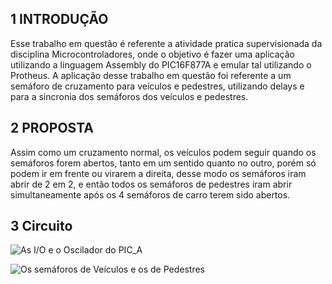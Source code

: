 ## 1 INTRODUÇÃO
Esse trabalho em questão é referente a atividade pratica supervisionada da 
disciplina Microcontroladores, onde o objetivo é fazer uma aplicação utilizando a 
linguagem Assembly do PIC16F877A e emular tal utilizando o Protheus.
A aplicação desse trabalho em questão foi referente a um semáforo de 
cruzamento para veículos e pedestres, utilizando delays e para a sincronia dos 
semáforos dos veículos e pedestres.

## 2 PROPOSTA
Assim como um cruzamento normal, os veículos podem seguir quando os 
semáforos forem abertos, tanto em um sentido quanto no outro, porém só podem ir 
em frente ou virarem a direita, desse modo os semáforos iram abrir de 2 em 2, e então 
todos os semáforos de pedestres iram abrir simultaneamente após os 4 semáforos de 
carro terem sido abertos.

## 3 Circuito

![As I/O e o Oscilador do PIC_A](https://user-images.githubusercontent.com/44614612/195274321-912b4759-2735-4509-b9c3-b457bf0f979f.png)

![Os semáforos de Veículos e os de Pedestres](https://user-images.githubusercontent.com/44614612/195274445-ac1765db-503f-4554-b2b5-a7e25bcbf725.png)
